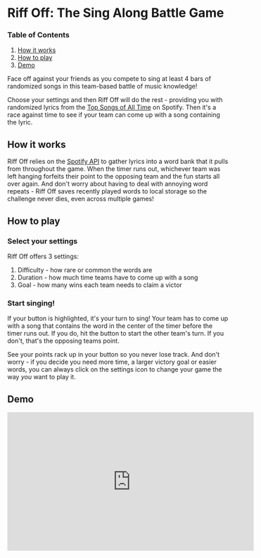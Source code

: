 # Riff Off: The Sing Along Battle Game

### Table of Contents
1. [How it works](#how-it-works)
2. [How to play](#how-to-play)
3. [Demo](#demo)

Face off against your friends as you compete to sing at least 4 bars of randomized songs in this team-based battle of music knowledge!

Choose your settings and then Riff Off will do the rest - providing you with randomized lyrics from the [Top Songs of All Time](https://open.spotify.com/playlist/6Mf614QiAuop5ud9x5beBS) on Spotify. Then it's a race against time to see if your team can come up with a song containing the lyric.

## How it works

Riff Off relies on the [Spotify API](https://spotipy.readthedocs.io/en/2.22.1/#getting-started) to gather lyrics into a word bank that it pulls from throughout the game. When the timer runs out, whichever team was left hanging forfeits their point to the opposing team and the fun starts all over again. And don't worry about having to deal with annoying word repeats - Riff Off saves recently played words to local storage so the challenge never dies, even across multiple games!

## How to play

### Select your settings

Riff Off offers 3 settings:
1. Difficulty - how rare or common the words are
2. Duration - how much time teams have to come up with a song
3. Goal - how many wins each team needs to claim a victor

### Start singing!

If your button is highlighted, it's your turn to sing! Your team has to come up with a song that contains the word in the center of the timer before the timer runs out. If you do, hit the button to start the other team's turn. If you don't, that's the opposing teams point.

See your points rack up in your button so you never lose track. And don't worry - if you decide you need more time, a larger victory goal or easier words, you can always click on the settings icon to change your game the way _you_ want to play it.

## Demo

<iframe width="560" height="315" src="https://www.youtube.com/embed/pTflI4q-qZc" title="YouTube video player" frameborder="0" allow="accelerometer; autoplay; clipboard-write; encrypted-media; gyroscope; picture-in-picture; web-share" allowfullscreen></iframe>